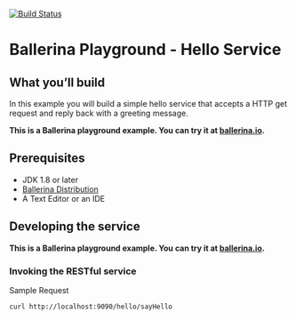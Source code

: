 [![Build Status](https://travis-ci.org/ballerina-guides/playground-hello-service.svg?branch=master)](https://travis-ci.org/ballerina-guides/playground-hello-service)

# Ballerina Playground - Hello Service

## What you’ll build 

In this example you will build a simple hello service that accepts a HTTP get request and reply back with a 
greeting message.

**This is a Ballerina playground example. You can try it at [ballerina.io](https://ballerina.io).**

## Prerequisites
- JDK 1.8 or later
- [Ballerina Distribution](https://github.com/ballerina-lang/ballerina/blob/master/docs/quick-tour.md)
- A Text Editor or an IDE 

## Developing the service 

**This is a Ballerina playground example. You can try it at [ballerina.io](https://ballerina.io).**

### Invoking the RESTful service  

Sample Request 
```
curl http://localhost:9090/hello/sayHello
```
